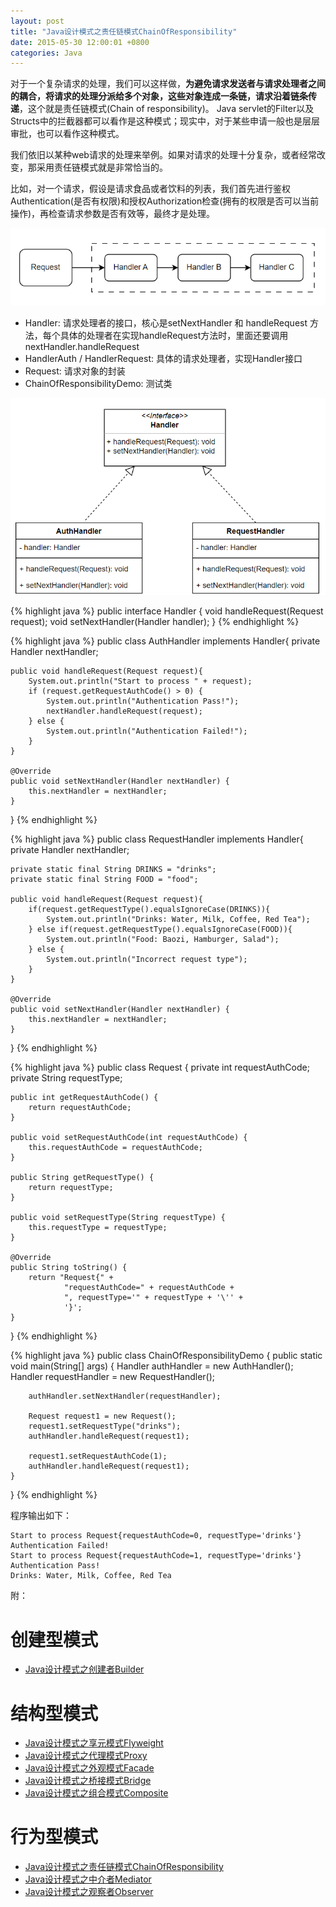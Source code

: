 ```yaml
---
layout: post
title: "Java设计模式之责任链模式ChainOfResponsibility"
date: 2015-05-30 12:00:01 +0800
categories: Java
--- 
```


对于一个复杂请求的处理，我们可以这样做，**为避免请求发送者与请求处理者之间的耦合，将请求的处理分派给多个对象，这些对象连成一条链，请求沿着链条传递**，这个就是责任链模式(Chain of responsibility)。 Java servlet的Filter以及Structs中的拦截器都可以看作是这种模式；现实中，对于某些申请一般也是层层审批，也可以看作这种模式。

我们依旧以某种web请求的处理来举例。如果对请求的处理十分复杂，或者经常改变，那采用责任链模式就是非常恰当的。

比如，对一个请求，假设是请求食品或者饮料的列表，我们首先进行鉴权Authentication(是否有权限)和授权Authorization检查(拥有的权限是否可以当前操作)，再检查请求参数是否有效等，最终才是处理。

![pic](/images/2015-05-30-chain1.png)

* Handler: 请求处理者的接口，核心是setNextHandler 和 handleRequest 方法，每个具体的处理者在实现handleRequest方法时，里面还要调用nextHandler.handleRequest
* HandlerAuth / HandlerRequest: 具体的请求处理者，实现Handler接口 
* Request: 请求对象的封装
* ChainOfResponsibilityDemo: 测试类

![pic](/images/2015-05-30-chain2.png)


{% highlight java %}
public interface Handler {
    void handleRequest(Request request);
    void setNextHandler(Handler handler);
}
{% endhighlight %}

{% highlight java %}
public class AuthHandler implements Handler{
    private Handler nextHandler;

    public void handleRequest(Request request){
        System.out.println("Start to process " + request);
        if (request.getRequestAuthCode() > 0) {
            System.out.println("Authentication Pass!");
            nextHandler.handleRequest(request);
        } else {
            System.out.println("Authentication Failed!");
        }
    }

    @Override
    public void setNextHandler(Handler nextHandler) {
        this.nextHandler = nextHandler;
    }
}
{% endhighlight %}

{% highlight java %}
public class RequestHandler implements Handler{
    private Handler nextHandler;

    private static final String DRINKS = "drinks";
    private static final String FOOD = "food";

    public void handleRequest(Request request){
        if(request.getRequestType().equalsIgnoreCase(DRINKS)){
            System.out.println("Drinks: Water, Milk, Coffee, Red Tea");
        } else if(request.getRequestType().equalsIgnoreCase(FOOD)){
            System.out.println("Food: Baozi, Hamburger, Salad");
        } else {
            System.out.println("Incorrect request type");
        }
    }

    @Override
    public void setNextHandler(Handler nextHandler) {
        this.nextHandler = nextHandler;
    }
}
{% endhighlight %}

{% highlight java %}
public class Request {
    private int requestAuthCode;
    private String requestType;

    public int getRequestAuthCode() {
        return requestAuthCode;
    }

    public void setRequestAuthCode(int requestAuthCode) {
        this.requestAuthCode = requestAuthCode;
    }

    public String getRequestType() {
        return requestType;
    }

    public void setRequestType(String requestType) {
        this.requestType = requestType;
    }

    @Override
    public String toString() {
        return "Request{" +
                "requestAuthCode=" + requestAuthCode +
                ", requestType='" + requestType + '\'' +
                '}';
    }
}
{% endhighlight %}

{% highlight java %}
public class ChainOfResponsibilityDemo {
    public static void main(String[] args) {
        Handler authHandler = new AuthHandler();
        Handler requestHandler = new RequestHandler();

        authHandler.setNextHandler(requestHandler);

        Request request1 = new Request();
        request1.setRequestType("drinks");
        authHandler.handleRequest(request1);

        request1.setRequestAuthCode(1);
        authHandler.handleRequest(request1);
    }
}
{% endhighlight %}
 
程序输出如下： 
```
Start to process Request{requestAuthCode=0, requestType='drinks'}
Authentication Failed!
Start to process Request{requestAuthCode=1, requestType='drinks'}
Authentication Pass!
Drinks: Water, Milk, Coffee, Red Tea
```
  
附：  

创建型模式
====================
  * [Java设计模式之创建者Builder](https://metaphy.github.io/java/2015/05/10/Java%E8%AE%BE%E8%AE%A1%E6%A8%A1%E5%BC%8F%E4%B9%8B%E5%88%9B%E5%BB%BA%E8%80%85Builder.html)
  


结构型模式
====================
  * [Java设计模式之享元模式Flyweight](https://metaphy.github.io/java/2015/05/20/Java%E8%AE%BE%E8%AE%A1%E6%A8%A1%E5%BC%8F%E4%B9%8B%E4%BA%AB%E5%85%83%E6%A8%A1%E5%BC%8FFlyweight.html)
  * [Java设计模式之代理模式Proxy](https://metaphy.github.io/java/2015/05/20/Java%E8%AE%BE%E8%AE%A1%E6%A8%A1%E5%BC%8F%E4%B9%8B%E4%BB%A3%E7%90%86%E6%A8%A1%E5%BC%8FProxy.html)
  * [Java设计模式之外观模式Facade](https://metaphy.github.io/java/2015/05/20/Java%E8%AE%BE%E8%AE%A1%E6%A8%A1%E5%BC%8F%E4%B9%8B%E5%A4%96%E8%A7%82%E6%A8%A1%E5%BC%8FFacade.html)
  * [Java设计模式之桥接模式Bridge](https://metaphy.github.io/java/2015/05/20/Java%E8%AE%BE%E8%AE%A1%E6%A8%A1%E5%BC%8F%E4%B9%8B%E6%A1%A5%E6%8E%A5%E6%A8%A1%E5%BC%8FBridge.html)
  * [Java设计模式之组合模式Composite](https://metaphy.github.io/java/2015/05/20/Java%E8%AE%BE%E8%AE%A1%E6%A8%A1%E5%BC%8F%E4%B9%8B%E7%BB%84%E5%90%88%E6%A8%A1%E5%BC%8FComposite.html)

行为型模式
====================  
  * [Java设计模式之责任链模式ChainOfResponsibility](https://metaphy.github.io/java/2015/05/20/Java设计模式之责任链模式ChainOfResponsibility.html)
  * [Java设计模式之中介者Mediator](https://metaphy.github.io/java/2015/05/30/Java%E8%AE%BE%E8%AE%A1%E6%A8%A1%E5%BC%8F%E4%B9%8B%E4%B8%AD%E4%BB%8B%E8%80%85Mediator.html)
  * [Java设计模式之观察者Observer](https://metaphy.github.io/java/2015/05/30/Java%E8%AE%BE%E8%AE%A1%E6%A8%A1%E5%BC%8F%E4%B9%8B%E8%A7%82%E5%AF%9F%E8%80%85Observer.html)
  